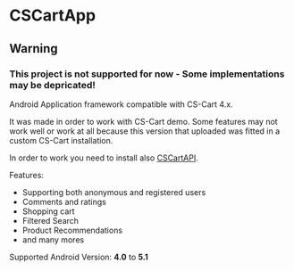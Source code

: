 # CSCartApp

## Warning
### This project is not supported for now - Some implementations may be depricated!

Android Application framework compatible with CS-Cart 4.x.

It was made in order to work with CS-Cart demo. Some features may not work well or work at all because this version that uploaded was fitted in a custom CS-Cart installation.

In order to work you need to install also [CSCartAPI](https://github.com/lioutasb/CSCartAPI).

Features:
- Supporting both anonymous and registered users
- Comments and ratings
- Shopping cart
- Filtered Search
- Product Recommendations
- and many mores

Supported Android Version: **4.0** to **5.1**
